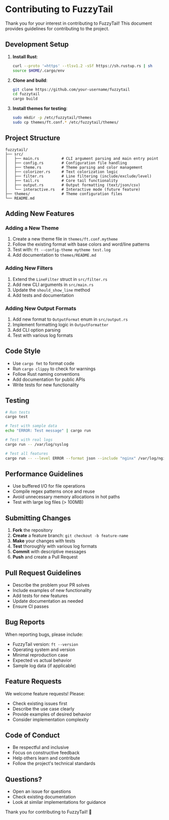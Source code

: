 # Contributing to FuzzyTail

Thank you for your interest in contributing to FuzzyTail! This document provides guidelines for contributing to the project.

## Development Setup

1. **Install Rust**: 
   ```bash
   curl --proto '=https' --tlsv1.2 -sSf https://sh.rustup.rs | sh
   source $HOME/.cargo/env
   ```

2. **Clone and build**:
   ```bash
   git clone https://github.com/your-username/fuzzytail
   cd fuzzytail
   cargo build
   ```

3. **Install themes for testing**:
   ```bash
   sudo mkdir -p /etc/fuzzytail/themes
   sudo cp themes/ft.conf.* /etc/fuzzytail/themes/
   ```

## Project Structure

```
fuzzytail/
├── src/
│   ├── main.rs          # CLI argument parsing and main entry point
│   ├── config.rs        # Configuration file handling
│   ├── theme.rs         # Theme parsing and color management
│   ├── colorizer.rs     # Text colorization logic
│   ├── filter.rs        # Line filtering (include/exclude/level)
│   ├── tail.rs          # Core tail functionality
│   ├── output.rs        # Output formatting (text/json/csv)
│   └── interactive.rs   # Interactive mode (future feature)
├── themes/              # Theme configuration files
└── README.md
```

## Adding New Features

### Adding a New Theme

1. Create a new theme file in `themes/ft.conf.mytheme`
2. Follow the existing format with base colors and word/line patterns
3. Test with: `ft --config-theme mytheme test.log`
4. Add documentation to `themes/README.md`

### Adding New Filters

1. Extend the `LineFilter` struct in `src/filter.rs`
2. Add new CLI arguments in `src/main.rs`
3. Update the `should_show_line` method
4. Add tests and documentation

### Adding New Output Formats

1. Add new format to `OutputFormat` enum in `src/output.rs`
2. Implement formatting logic in `OutputFormatter`
3. Add CLI option parsing
4. Test with various log formats

## Code Style

- Use `cargo fmt` to format code
- Run `cargo clippy` to check for warnings
- Follow Rust naming conventions
- Add documentation for public APIs
- Write tests for new functionality

## Testing

```bash
# Run tests
cargo test

# Test with sample data
echo "ERROR: Test message" | cargo run

# Test with real logs
cargo run -- /var/log/syslog

# Test all features
cargo run -- --level ERROR --format json --include "nginx" /var/log/nginx/access.log
```

## Performance Guidelines

- Use buffered I/O for file operations
- Compile regex patterns once and reuse
- Avoid unnecessary memory allocations in hot paths
- Test with large log files (> 100MB)

## Submitting Changes

1. **Fork** the repository
2. **Create** a feature branch: `git checkout -b feature-name`
3. **Make** your changes with tests
4. **Test** thoroughly with various log formats
5. **Commit** with descriptive messages
6. **Push** and create a Pull Request

## Pull Request Guidelines

- Describe the problem your PR solves
- Include examples of new functionality
- Add tests for new features
- Update documentation as needed
- Ensure CI passes

## Bug Reports

When reporting bugs, please include:

- FuzzyTail version: `ft --version`
- Operating system and version
- Minimal reproduction case
- Expected vs actual behavior
- Sample log data (if applicable)

## Feature Requests

We welcome feature requests! Please:

- Check existing issues first
- Describe the use case clearly
- Provide examples of desired behavior
- Consider implementation complexity

## Code of Conduct

- Be respectful and inclusive
- Focus on constructive feedback
- Help others learn and contribute
- Follow the project's technical standards

## Questions?

- Open an issue for questions
- Check existing documentation
- Look at similar implementations for guidance

Thank you for contributing to FuzzyTail! 🚀